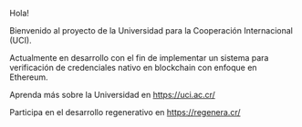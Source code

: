 Hola!

Bienvenido al proyecto de la Universidad para la Cooperación Internacional (UCI).

Actualmente en desarrollo con el fin de implementar un sistema para verificación de credenciales nativo en blockchain con enfoque en Ethereum.

Aprenda más sobre la Universidad en https://uci.ac.cr/

Participa en el desarrollo regenerativo en https://regenera.cr/
